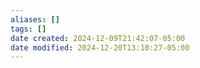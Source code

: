 ```yaml
---
aliases: []
tags: []
date created: 2024-12-09T21:42:07-05:00
date modified: 2024-12-20T13:10:27-05:00
---
```


